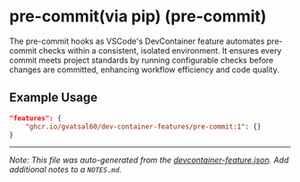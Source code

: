 
# pre-commit(via pip) (pre-commit)

The pre-commit hooks as VSCode's DevContainer feature automates pre-commit checks within a consistent, isolated environment. It ensures every commit meets project standards by running configurable checks before changes are committed, enhancing workflow efficiency and code quality.

## Example Usage

```json
"features": {
    "ghcr.io/gvatsal60/dev-container-features/pre-commit:1": {}
}
```





---

_Note: This file was auto-generated from the [devcontainer-feature.json](https://github.com/gvatsal60/dev-container-features/blob/main/src/pre-commit/devcontainer-feature.json).  Add additional notes to a `NOTES.md`._
